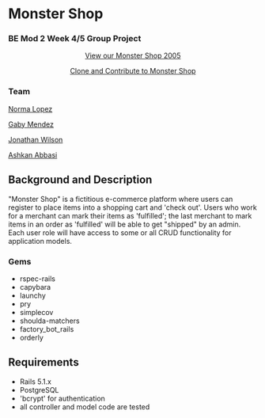 # Monster Shop
### BE Mod 2 Week 4/5 Group Project

<p align="center">
  <a href="https://sheltered-brook-43399.herokuapp.com/">View our Monster Shop 2005</a>
 </p>

 <p align="center">
   <a href="https://github.com/Ashkanthegreat/monster_shop_2005">Clone and Contribute to Monster Shop</a>
  </p>

### Team
<p>
<a href="https://github.com/IamNorma">Norma Lopez</a>
</p>
<p>
<a href="https://github.com/gabichuelas">Gaby Mendez</a>
</p>
<p>
<a href="https://github.com/Jonathan-M-Wilson">Jonathan Wilson</a>
</p>
<p>
<a href="https://github.com/Ashkanthegreat"> Ashkan Abbasi</a>
</p>

## Background and Description

"Monster Shop" is a fictitious e-commerce platform where users can register to place items into a shopping cart and 'check out'. Users who work for a merchant can mark their items as 'fulfilled'; the last merchant to mark items in an order as 'fulfilled' will be able to get "shipped" by an admin. Each user role will have access to some or all CRUD functionality for application models.


### Gems
- rspec-rails
- capybara
- launchy
- pry
- simplecov
- shoulda-matchers
- factory_bot_rails
- orderly


## Requirements

- Rails 5.1.x
- PostgreSQL
- 'bcrypt' for authentication
- all controller and model code are tested
